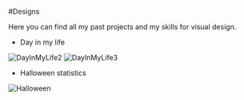 #Designs

Here you can find all my past projects and my skills for visual design.

- Day in my life

![DayInMyLife2](https://user-images.githubusercontent.com/57445093/198844241-ab493239-2ba4-49cd-8f19-5bea3b0da74b.jpg)
![DayInMyLife3](https://user-images.githubusercontent.com/57445093/198844243-3bcd7669-66fa-4ea7-b2fa-eba52a3922ad.jpg)

- Halloween statistics

![Halloween](https://user-images.githubusercontent.com/57445093/198972649-1c04d853-06b7-4798-9794-ff49d0da5e30.jpg)


